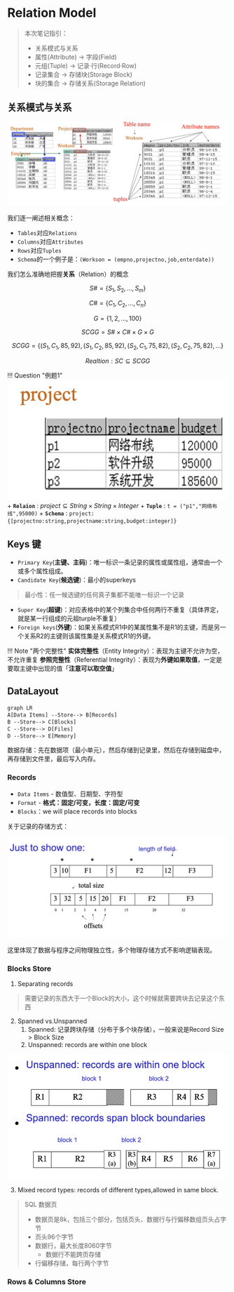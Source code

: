 
# Relation Model

> 本次笔记指引：
>
> + 关系模式与关系
> + 属性(Attribute) -> 字段(Field)
> + 元组(Tuple) -> 记录·行(Record·Row)
> + 记录集合 -> 存储块(Storage Block)
> + 块的集合 -> 存储关系(Storage Relation)

## 关系模式与关系

![Relation Model](./pics/relation_model.png)

我们逐一阐述相关概念：

+ `Tables`对应`Relations`
+ `Columns`对应`Attributes`
+ `Rows`对应`Tuples`
+ `Schema`的一个例子是：`(Workson = (empno,projectno,job,enterdate))`

我们怎么准确地把握**关系**（Relation）的概念

$$S\# = \{S_1, S_2,..., S_m\}$$

$$C\# = \{C_1, C_2,..., C_n\}$$

$$G = \{1,2,...,100 \} $$

$$SCGG = S\# \times C\# \times G \times G$$

$$SCGG = \{(S_1, C_1, 85,92), (S_1, C_2, 85,92), (S_2, C_1, 75,82), (S_2, C_2, 75,82),... \}$$

$$Realtion: SC \subseteq SCGG$$

!!! Question "例题1"
    ![rela1](./pics/RelationEx1.png)
    + **`Relaion`** : $project \subseteq String \times String \times Integer$
    + **`Tuple`** : `t = ("p1","网络布线",95000)`
    + **`Schema`** : `project: {[projectno:string,projectname:string,budget:integer]}`

## Keys 键

+ `Primary Key`(**主键、主码**)：唯一标识一条记录的属性或属性组，通常由一个或多个属性组成。
+ `Candidate Key`(**候选键**)：最小的superkeys

> 最小性：任一候选键的任何真子集都不能唯一标识一个记录

+ `Super Key`(**超键**)：对应表格中的某个列集合中任何两行不重复（具体界定，就是某一行组成的元祖turple不重复）
+ `Foreign keys`(**外键**)：如果关系模式R1中的某属性集不是R1的主键，而是另一个关系R2的主键则该属性集是关系模式R1的外键。

!!! Note "两个完整性"
    **实体完整性**（Entity Integrity）：表现为主键不允许为空，不允许重复
    **参照完整性**（Referential Integrity）：表现为**外键如果取值**，一定是要取主键中出现的值「**注意可以取空值**」

## DataLayout

```mermaid
graph LR
A[Data Items] --Store--> B[Records]
B --Store--> C[Blocks]
C --Store--> D[Files]
D --Store--> E[Memory]
```

数据存储：先在数据项（最小单元），然后存储到记录里，然后在存储到磁盘中，再存储到文件里，最后写入内存。

### Records

+ `Data Items` - 数值型、日期型、字符型
+ `Format` - **格式：固定/可变，长度：固定/可变**
+ `Blocks`：we will place records into blocks

关于记录的存储方式：

![alt text](./pics/image.png)

这里体现了数据与程序之间物理独立性，多个物理存储方式不影响逻辑表现。

### Blocks Store

1. Separating records

> 需要记录的东西大于一个Block的大小，这个时候就需要跨块去记录这个东西

2. Spanned vs.Unspanned
   1. Spanned: 记录跨块存储（分布于多个块存储），一般来说是Record Size > Block Size
   1. Unspanned: records are within one block

![BlockStore](./pics/BlockStore.png)

3. Mixed record types: records of different types,allowed in same block.

> SQL 数据页
>
> + 数据页是8k，包括三个部分，包括页头、数据行与行偏移数组页头占字节
> + 页头96个字节
> + 数据行，最大长度8060字节
>   + 数据行不能跨页存储
> + 行偏移存储，每行两个字节

### Rows & Columns Store

